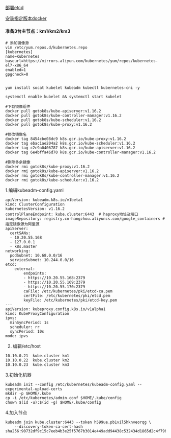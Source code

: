 

[部署etcd](https://github.com/573009114/Kubernetes.install/blob/master/No.03%20%E5%BF%AB%E9%80%9F%E9%83%A8%E7%BD%B2etcd%E6%9C%8D%E5%8A%A1%EF%BC%88%E5%B8%A6%E8%AF%81%E4%B9%A6%EF%BC%89.md)

[安装指定版本docker](https://github.com/573009114/Kubernetes.install/blob/master/No.05%20%E5%AE%89%E8%A3%85%E6%8C%87%E5%AE%9A%E7%89%88%E6%9C%ACdocker.md)
#### 准备3台主节点：km1/km2/km3

 ```
# 添加镜像源
vim /etc/yum.repos.d/kubernetes.repo
[kubernetes]
name=Kubernetes
baseurl=https://mirrors.aliyun.com/kubernetes/yum/repos/kubernetes-el7-x86_64
enabled=1
gpgcheck=0

 
yum install socat kubelet kubeadm kubectl kubernetes-cni -y

systemctl enable kubelet && systemctl start kubelet

#下载镜像组件
docker pull gotok8s/kube-apiserver:v1.16.2
docker pull gotok8s/kube-controller-manager:v1.16.2
docker pull gotok8s/kube-scheduler:v1.16.2
docker pull gotok8s/kube-proxy:v1.16.2

#修改镜像名
docker tag 8454cbe08dc9 k8s.gcr.io/kube-proxy:v1.16.2
docker tag ebac1ae204a2 k8s.gcr.io/kube-scheduler:v1.16.2
docker tag c2c9a0406787 k8s.gcr.io/kube-apiserver:v1.16.2
docker tag 6e4bffa46d70 k8s.gcr.io/kube-controller-manager:v1.16.2

#删除多余镜像
docker rmi gotok8s/kube-proxy:v1.16.2
docker rmi gotok8s/kube-apiserver:v1.16.2
docker rmi gotok8s/kube-controller-manager:v1.16.2
docker rmi gotok8s/kube-scheduler:v1.16.2

 ```

1.编辑kubeadm-config.yaml
```
apiVersion: kubeadm.k8s.io/v1beta1
kind: ClusterConfiguration
kubernetesVersion: v1.16.2
controlPlaneEndpoint: kube.cluster:6443  # haproxy地址及端口
imageRepository: registry.cn-hangzhou.aliyuncs.com/google_containers # 指定镜像源为阿里源
apiServer:
  certSANs:
  - 10.20.55.168
  - 127.0.0.1
  - k8s.master
networking:
  podSubnet: 10.68.0.0/16
  serviceSubnet: 10.244.0.0/16
etcd:
    external:
        endpoints:
        - https://10.20.55.168:2379
        - https://10.20.55.169:2379
        - https://10.20.55.170:2379
        caFile: /etc/kubernetes/pki/etcd-ca.pem
        certFile: /etc/kubernetes/pki/etcd.pem
        keyFile: /etc/kubernetes/pki/etcd-key.pem
---
apiVersion: kubeproxy.config.k8s.io/v1alpha1
kind: KubeProxyConfiguration
ipvs:
  minSyncPeriod: 1s
  scheduler: rr
  syncPeriod: 10s
mode: ipvs
```

2. 编辑/etc/host
```
10.10.0.21  kube.cluster km1
10.10.0.22  kube.cluster km2
10.10.0.23  kube.cluster km3
```

3.初始化机器
```
kubeadm init --config /etc/kubernetes/kubeadm-config.yaml --experimental-upload-certs
mkdir -p $HOME/.kube
cp -i /etc/kubernetes/admin.conf $HOME/.kube/config
chown $(id -u):$(id -g) $HOME/.kube/config
```
4.加入节点
```
kubeadm join kube.cluster:6443 --token h599ue.pb1vil5hknveorqg \
    --discovery-token-ca-cert-hash sha256:90732df9c15c7eeb4b3e25f5767b3014e449add94438c532434d1865d2c4f79b
```
